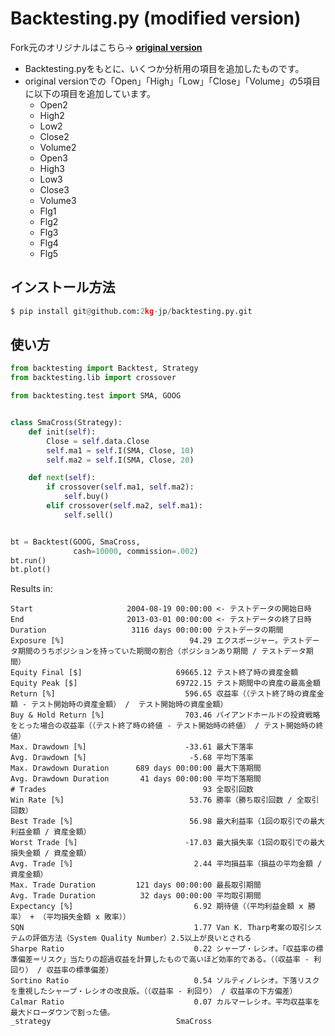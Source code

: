Backtesting.py (modified version)
==============

Fork元のオリジナルはこちら→ [**original version**](https://kernc.github.io/backtesting.py/)

* Backtesting.pyをもとに、いくつか分析用の項目を追加したものです。
* original versionでの「Open」「High」「Low」「Close」「Volume」の5項目に以下の項目を追加しています。
    * Open2
    * High2
    * Low2
    * Close2
    * Volume2
    * Open3
    * High3
    * Low3
    * Close3
    * Volume3
    * Flg1
    * Flg2
    * Flg3
    * Flg4
    * Flg5

インストール方法
-----
```python
$ pip install git@github.com:2kg-jp/backtesting.py.git
```


使い方
-----
```python
from backtesting import Backtest, Strategy
from backtesting.lib import crossover

from backtesting.test import SMA, GOOG


class SmaCross(Strategy):
    def init(self):
        Close = self.data.Close
        self.ma1 = self.I(SMA, Close, 10)
        self.ma2 = self.I(SMA, Close, 20)

    def next(self):
        if crossover(self.ma1, self.ma2):
            self.buy()
        elif crossover(self.ma2, self.ma1):
            self.sell()


bt = Backtest(GOOG, SmaCross,
              cash=10000, commission=.002)
bt.run()
bt.plot()
```

Results in:

```text
Start                     2004-08-19 00:00:00 <- テストデータの開始日時
End                       2013-03-01 00:00:00 <- テストデータの終了日時
Duration                   3116 days 00:00:00 テストデータの期間
Exposure [%]                            94.29 エクスポージャー。テストデータ期間のうちポジションを持っていた期間の割合（ポジションあり期間 / テストデータ期間）
Equity Final [$]                     69665.12 テスト終了時の資産金額
Equity Peak [$]                      69722.15 テスト期間中の資産の最高金額
Return [%]                             596.65 収益率（（テスト終了時の資産金額 - テスト開始時の資産金額） /  テスト開始時の資産金額）
Buy & Hold Return [%]                  703.46 バイアンドホールドの投資戦略をとった場合の収益率（（テスト終了時の終値 - テスト開始時の終値） / テスト開始時の終値）
Max. Drawdown [%]                      -33.61 最大下落率
Avg. Drawdown [%]                       -5.68 平均下落率
Max. Drawdown Duration      689 days 00:00:00 最大下落期間
Avg. Drawdown Duration       41 days 00:00:00 平均下落期間
# Trades                                   93 全取引回数
Win Rate [%]                            53.76 勝率（勝ち取引回数 / 全取引回数）
Best Trade [%]                          56.98 最大利益率（1回の取引での最大利益金額 / 資産金額）
Worst Trade [%]                        -17.03 最大損失率（1回の取引での最大損失金額 / 資産金額）
Avg. Trade [%]                           2.44 平均損益率（損益の平均金額 / 資産金額）
Max. Trade Duration         121 days 00:00:00 最長取引期間
Avg. Trade Duration          32 days 00:00:00 平均取引期間
Expectancy [%]                           6.92 期待値（（平均利益金額 x 勝率） + （平均損失金額 x 敗率））
SQN                                      1.77 Van K. Tharp考案の取引システムの評価方法（System Quality Number）2.5以上が良いとされる
Sharpe Ratio                             0.22 シャープ・レシオ。「収益率の標準偏差＝リスク」当たりの超過収益を計算したもので高いほど効率的である。（（収益率 - 利回り） / 収益率の標準偏差）
Sortino Ratio                            0.54 ソルティノレシオ。下落リスクを重視したシャープ・レシオの改良版。（（収益率 - 利回り） / 収益率の下方偏差）
Calmar Ratio                             0.07 カルマーレシオ。平均収益率を最大ドローダウンで割った値。
_strategy                            SmaCross
```
